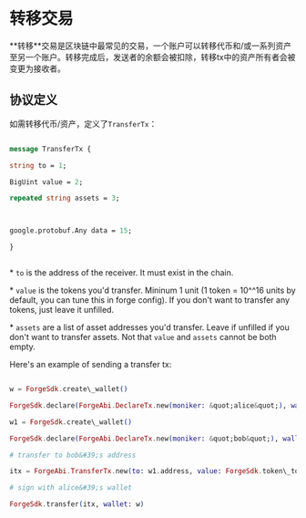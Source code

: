 # 转移交易



\*\*转移\*\*交易是区块链中最常见的交易，一个账户可以转移代币和/或一系列资产至另一个账户。转移完成后，发送者的余额会被扣除，转移tx中的资产所有者会被变更为接收者。



## 协议定义



如需转移代币/资产，定义了`TransferTx`：



```proto

message TransferTx {

string to = 1;

BigUint value = 2;

repeated string assets = 3;



google.protobuf.Any data = 15;

}



```



\* `to` is the address of the receiver. It must exist in the chain.

\* `value` is the tokens you&#39;d transfer. Mininum 1 unit (1 token = 10^^16 units by default, you can tune this in forge config). If you don&#39;t want to transfer any tokens, just leave it unfilled.

\* `assets` are a list of asset addresses you&#39;d transfer. Leave if unfilled if you don&#39;t want to transfer assets. Not that `value` and `assets` cannot be both empty.



Here&#39;s an example of sending a transfer tx:



```elixir

w = ForgeSdk.create\_wallet()

ForgeSdk.declare(ForgeAbi.DeclareTx.new(moniker: &quot;alice&quot;), wallet: w)

w1 = ForgeSdk.create\_wallet()

ForgeSdk.declare(ForgeAbi.DeclareTx.new(moniker: &quot;bob&quot;), wallet: w)

# transfer to bob&#39;s address

itx = ForgeAbi.TransferTx.new(to: w1.address, value: ForgeSdk.token\_to\_unit(1))

# sign with alice&#39;s wallet

ForgeSdk.transfer(itx, wallet: w)

```
